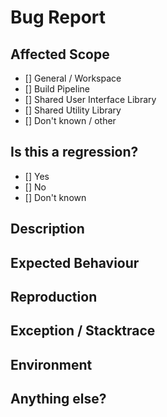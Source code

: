 <!-- ⚠️**Please fill out the below sections carefully! This helps us triaging and understanding the issue.**⚠️ -->

# Bug Report

<!-- Report a bug within the frontend-schaeffler Monorepository -->

## Affected Scope

<!-- Please select the affected scope(s) -->

- [] General / Workspace
- [] Build Pipeline
- [] Shared User Interface Library
- [] Shared Utility Library
- [] Don't known / other

## Is this a regression?

<!-- Did it work in a previous version? -->

- [] Yes
- [] No
- [] Don't known

## Description

<!-- Please describe the bug you encountered -->

## Expected Behaviour

<!-- Please describe the behaviour that you would have expected -->

## Reproduction

<!-- Please provide a minimal reproduction of the bug -->

## Exception / Stacktrace

<!-- Please provide the exception or error you saw -->

## Environment

<!-- Please run `nx report` and copy the output here -->

## Anything else?

<!-- Please write any additions if there are any -->
